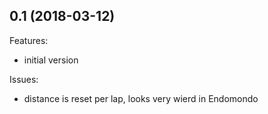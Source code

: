 ## 0.1 (2018-03-12)

Features:

  - initial version

Issues:

  - distance is reset per lap, looks very wierd in Endomondo
